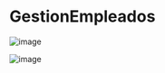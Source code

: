 # GestionEmpleados

![image](https://user-images.githubusercontent.com/62584398/160444269-f394adaf-2248-4ae4-8966-8c86aaa79d55.png)

![image](https://user-images.githubusercontent.com/62584398/160444362-8b238832-0fce-473a-9a0d-1809e9684a03.png)
